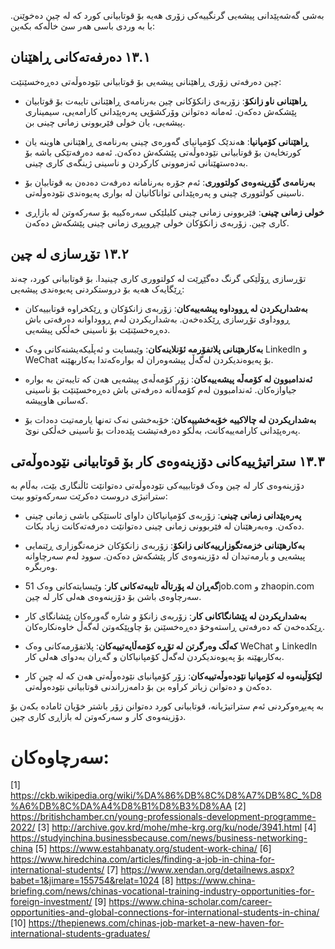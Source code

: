 بەشی گەشەپێدانی پیشەیی گرنگییەکی زۆری هەیە بۆ قوتابیانی کورد کە لە چین دەخوێنن. با بە وردی باسی هەر سێ خاڵەکە بکەین:

## ١٣.١ دەرفەتەکانی ڕاهێنان

چین دەرفەتی زۆری ڕاهێنانی پیشەیی بۆ قوتابیانی نێودەوڵەتی دەڕەخسێنێت:

- **ڕاهێنانی ناو زانکۆ**: زۆربەی زانکۆکانی چین بەرنامەی ڕاهێنانی تایبەت بۆ قوتابیان پێشکەش دەکەن. ئەمانە دەتوانن وۆرکشۆپی پەرەپێدانی کارامەیی، سیمیناری پیشەیی، یان خولی فێربوونی زمانی چینی بن.

- **ڕاهێنانی کۆمپانیا**: هەندێک کۆمپانیای گەورەی چینی بەرنامەی ڕاهێنانی هاوینە یان کورتخایەن بۆ قوتابیانی نێودەوڵەتی پێشکەش دەکەن. ئەمە دەرفەتێکی باشە بۆ بەدەستهێنانی ئەزموونی کارکردن و ناسینی ژینگەی کاری چینی.

- **بەرنامەی گۆڕینەوەی کولتووری**: ئەم جۆرە بەرنامانە دەرفەت دەدەن بە قوتابیان بۆ ناسینی کولتووری چینی و پەرەپێدانی تواناکانیان لە بواری پەیوەندی نێودەوڵەتی.

- **خولی زمانی چینی**: فێربوونی زمانی چینی کلیلێکی سەرەکییە بۆ سەرکەوتن لە بازاڕی کاری چین. زۆربەی زانکۆکان خولی چڕوپڕی زمانی چینی پێشکەش دەکەن.

## ١٣.٢ تۆڕسازی لە چین

تۆڕسازی ڕۆڵێکی گرنگ دەگێڕێت لە کولتووری کاری چینیدا. بۆ قوتابیانی کورد، چەند ڕێگایەک هەیە بۆ دروستکردنی پەیوەندی پیشەیی:

- **بەشداریکردن لە ڕووداوە پیشەییەکان**: زۆربەی زانکۆکان و ڕێکخراوە قوتابییەکان ڕووداوی تۆڕسازی ڕێکدەخەن. بەشداریکردن لەم ڕووداوانە دەرفەتی باش دەڕەخسێنێت بۆ ناسینی خەڵکی پیشەیی.

- **بەکارهێنانی پلاتفۆرمە ئۆنلاینەکان**: وێبسایت و ئەپڵیکەیشنەکانی وەک LinkedIn و WeChat بۆ پەیوەندیکردن لەگەڵ پیشەوەران لە بوارەکەتدا بەکاربهێنە.

- **ئەندامبوون لە کۆمەڵە پیشەییەکان**: زۆر کۆمەڵەی پیشەیی هەن کە تایبەتن بە بوارە جیاوازەکان. ئەندامبوون لەم کۆمەڵانە دەرفەتی باش دەڕەخسێنێت بۆ ناسینی کەسانی هاوپیشە.

- **بەشداریکردن لە چالاکییە خۆبەخشییەکان**: خۆبەخشی نەک تەنها یارمەتیت دەدات بۆ پەرەپێدانی کارامەییەکانت، بەڵکو دەرفەتیشت پێدەدات بۆ ناسینی خەڵکی نوێ.

## ١٣.٣ ستراتیژییەکانی دۆزینەوەی کار بۆ قوتابیانی نێودەوڵەتی

دۆزینەوەی کار لە چین وەک قوتابییەکی نێودەوڵەتی دەتوانێت ئاڵنگاری بێت، بەڵام بە ستراتیژی دروست دەکرێت سەرکەوتوو بیت:

- **پەرەپێدانی زمانی چینی**: زۆربەی کۆمپانیاکان داوای ئاستێکی باشی زمانی چینی دەکەن. وەبەرهێنان لە فێربوونی زمانی چینی دەتوانێت دەرفەتەکانت زیاد بکات.

- **بەکارهێنانی خزمەتگوزارییەکانی زانکۆ**: زۆربەی زانکۆکان خزمەتگوزاری ڕێنمایی پیشەیی و یارمەتیدان لە دۆزینەوەی کار پێشکەش دەکەن. سوود لەم سەرچاوانە وەربگرە.

- **گەڕان لە پۆرتاڵە تایبەتەکانی کار**: وێبسایتەکانی وەک 51job.com و zhaopin.com سەرچاوەی باشن بۆ دۆزینەوەی هەلی کار لە چین.

- **بەشداریکردن لە پێشانگاکانی کار**: زۆربەی زانکۆ و شارە گەورەکان پێشانگای کار ڕێکدەخەن کە دەرفەتی ڕاستەوخۆ دەڕەخسێنن بۆ چاوپێکەوتن لەگەڵ خاوەنکارەکان.

- **کەڵک وەرگرتن لە تۆڕە کۆمەڵایەتییەکان**: پلاتفۆرمەکانی وەک WeChat و LinkedIn بەکاربهێنە بۆ پەیوەندیکردن لەگەڵ کۆمپانیاکان و گەڕان بەدوای هەلی کار.

- **لێکۆڵینەوە لە کۆمپانیا نێودەوڵەتییەکان**: زۆر کۆمپانیای نێودەوڵەتی هەن کە لە چین کار دەکەن و دەتوانن زیاتر کراوە بن بۆ دامەزراندنی قوتابیانی نێودەوڵەتی.

بە پەیڕەوکردنی ئەم ستراتیژیانە، قوتابیانی کورد دەتوانن زۆر باشتر خۆیان ئامادە بکەن بۆ دۆزینەوەی کار و سەرکەوتن لە بازاڕی کاری چین.


# سەرچاوەکان:
[1] https://ckb.wikipedia.org/wiki/%DA%86%DB%8C%D8%A7%DB%8C_%D8%A6%DB%8C%DA%A4%D8%B1%D8%B3%D8%AA
[2] https://britishchamber.cn/young-professionals-development-programme-2022/
[3] http://archive.gov.krd/mohe/mhe-krg.org/ku/node/3941.html
[4] https://studyinchina.businessbecause.com/news/business-networking-china
[5] https://www.estahbanaty.org/student-work-china/
[6] https://www.hiredchina.com/articles/finding-a-job-in-china-for-international-students/
[7] https://www.xendan.org/detailnews.aspx?babet=1&jimare=155754&relat=1024
[8] https://www.china-briefing.com/news/chinas-vocational-training-industry-opportunities-for-foreign-investment/
[9] https://www.china-scholar.com/career-opportunities-and-global-connections-for-international-students-in-china/
[10] https://thepienews.com/chinas-job-market-a-new-haven-for-international-students-graduates/
